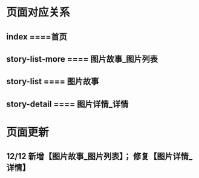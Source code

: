 # 页面对应关系

## index              ====首页
## story-list-more    ==== 图片故事_图片列表
## story-list         ==== 图片故事
## story-detail       ==== 图片详情_详情


# 页面更新

## 12/12 新增【图片故事_图片列表】； 修复【图片详情_详情】
